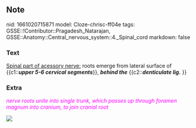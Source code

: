 ## Note
nid: 1661020715871
model: Cloze-chrisc-ff04e
tags: GSSE::!Contributor::Pragadesh_Natarajan, GSSE::Anatomy::Central_nervous_system::4._Spinal_cord
markdown: false

### Text
<u>Spinal part of acessory nerve:</u> <span style="color: 
 var(--text-fg);">roots emerge from lateral surface of</span>
{{c1::<b><i>upper 5-6 cervical segments</i></b>}}<span style= 
"color: var(--text-fg);">, <b><i>behind the</i></b></span>
{{c2::<span style="color: var(--text-fg);"><b><i>denticulate
lig.</i></b> }}</span>

### Extra
<font color="#FC02FF"><i>nerve roots unite into single trunk, which
passes up through foramen magnum into cranium, to join cranial
root</i></font>
<div><img src=
"paste-d9a2c3684f6dd94c158b973fdf41c59d1d1992cb.jpg"></div>

